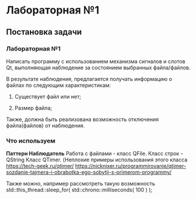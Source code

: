 # Лабораторная №1
## Постановка задачи

### Лабораторная №1

Написать программу с использованием механизма сигналов и слотов Qt, выполняющая наблюдение за состоянием выбранных файла/файлов.

В результате наблюдения, предлагается получать информацию о файлах по следующим характеристикам:

 1. Существует файл или нет;

 2. Размер файла;

 Также, должна быть реализована возможность отключения файла(файлов) от наблюдения.


### Что используем

**Паттерн Наблюдатель**
Работа с файлами - класс QFile. Класс строк - QString
Класс QTimer.
(Неплохие примеры использования этого класса https://tech-geek.ru/qtimer/
https://nicknixer.ru/programmirovanie/qtimer-sozdanie-tajmera-i-obrabotka-ego-sobytij-s-primerom-programmy/

Также можно, например рассмотреть такую возможность  std::this_thread::sleep_for( std::chrono::milliseconds( 100 ) );
